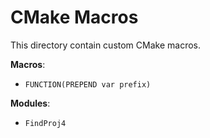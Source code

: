 # CMake Macros

This directory contain custom CMake macros.

**Macros**:
* `FUNCTION(PREPEND var prefix)`

**Modules**:

* `FindProj4`
